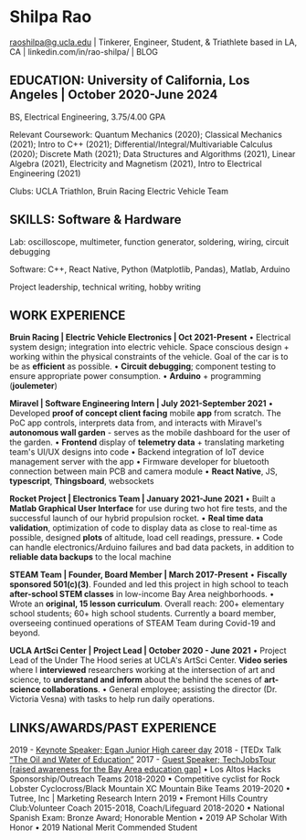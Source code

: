 # Shilpa Rao
raoshilpa@g.ucla.edu  |  Tinkerer, Engineer, Student, & Triathlete based in LA, CA  |  linkedin.com/in/rao-shilpa/  |  BLOG


## EDUCATION: University of California, Los Angeles | October 2020-June 2024
BS, Electrical Engineering, 3.75/4.00 GPA

Relevant Coursework: Quantum Mechanics (2020); Classical Mechanics (2021); Intro to C++ (2021); Differential/Integral/Multivariable Calculus (2020); Discrete Math (2021); Data Structures and Algorithms (2021), Linear Algebra (2021), Electricity and Magnetism (2021), Intro to Electrical Engineering (2021) 

Clubs: UCLA Triathlon, Bruin Racing Electric Vehicle Team


## SKILLS: Software & Hardware 
Lab: oscilloscope, multimeter, function generator, soldering, wiring, circuit debugging

Software: C++, React Native, Python (Matplotlib, Pandas), Matlab, Arduino

Project leadership, technical writing, hobby writing


## WORK EXPERIENCE
**Bruin Racing | Electric Vehicle Electronics | Oct 2021-Present**
• Electrical system design; integration into electric vehicle. Space conscious design + working within the physical constraints of the vehicle. Goal of the car is to be as **efficient** as possible. 
• **Circuit debugging**; component testing to ensure appropriate power consumption. 
• **Arduino** + programming (**joulemeter**)

**Miravel | Software Engineering Intern | July 2021-September 2021**
• Developed **proof of concept client facing** mobile **app** from scratch. The PoC app controls, interprets data from, and interacts with Miravel's **autonomous wall garden** - serves as the mobile dashboard for the user of the garden.
• **Frontend** display of **telemetry data** + translating marketing team's UI/UX designs into code
• Backend integration of IoT device management server with the app
• Firmware developer for bluetooth connection between main PCB and camera module
• **React Native**, JS, **typescript**, **Thingsboard**, websockets

**Rocket Project | Electronics Team | January 2021-June 2021**
• Built a **Matlab Graphical User Interface** for use during two hot fire tests, and the successful launch of our hybrid propulsion rocket. 
• **Real time data validation**, optimization of code to display data as close to real-time as possible, designed **plots** of altitude, load cell readings, pressure.
• Code can handle electronics/Arduino failures and bad data packets, in addition to **reliable data backups** to the local machine 

**STEAM Team | Founder, Board Member | March 2017-Present**
• **Fiscally sponsored 501(c)(3)**. Founded and led this project in high school to teach **after-school STEM classes** in low-income Bay Area neighborhoods.
• Wrote an **original, 15 lesson curriculum**. Overall reach: 200+ elementary school students; 60+ high school students.
Currently a board member, overseeing continued operations of STEAM Team during Covid-19 and beyond. 

**UCLA ArtSci Center | Project Lead | October 2020 - June 2021**
• Project Lead of the Under The Hood series at UCLA's ArtSci Center. **Video series** where I **interviewed** researchers working at the intersection of art and science, to **understand and inform** about the behind the scenes of **art-science collaborations**.
• General employee; assisting the director (Dr. Victoria Vesna) with tasks to help run daily operations. 


## LINKS/AWARDS/PAST EXPERIENCE
2019 - [Keynote Speaker; Egan Junior High career day](https://docs.google.com/document/d/16NayvdfVF5YLepgT3DZNs8v2pzVO3Ob1EYPk4ntGdNQ/edit)
2018 - [TEDx Talk [“The Oil and Water of Education”](https://www.youtube.com/watch?v=5HnE2CELDxA)
2017 - [Guest Speaker; TechJobsTour [raised awareness for the Bay Area education gap]](https://techjobstour.com/speakers/shilpa-rao/)
• Los Altos Hacks Sponsorship/Outreach Teams 2018-2020
• Competitive cyclist for Rock Lobster Cyclocross/Black Mountain XC Mountain Bike Teams 2019-2020
• Tutree, Inc | Marketing Research Intern 2019
• Fremont Hills Country Club:Volunteer Coach 2015-2018, Coach/Lifeguard 2018-2020
• National Spanish Exam: Bronze Award; Honorable Mention
• 2019 AP Scholar With Honor
• 2019 National Merit Commended Student

